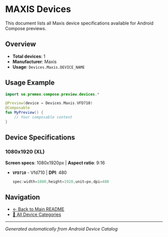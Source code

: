 # MAXIS Devices

This document lists all Maxis device specifications available for Android Compose previews.

## Overview

- **Total devices**: 1
- **Manufacturer**: Maxis
- **Usage**: `Devices.Maxis.DEVICE_NAME`

## Usage Example

```kotlin
import se.premex.compose.preview.devices.*

@Preview(device = Devices.Maxis.VFD710)
@Composable
fun MyPreview() {
    // Your composable content
}
```

## Device Specifications

### 1080x1920 (XL)

**Screen specs**: 1080x1920px | **Aspect ratio**: 9:16

- **`VFD710`** - Vfd710 | **DPI**: 480
  ```kotlin
  spec:width=1080,height=1920,unit=px,dpi=480
  ```

## Navigation

- [← Back to Main README](../../README.md)
- [📱 All Device Categories](../README.md)

---
*Generated automatically from Android Device Catalog*
